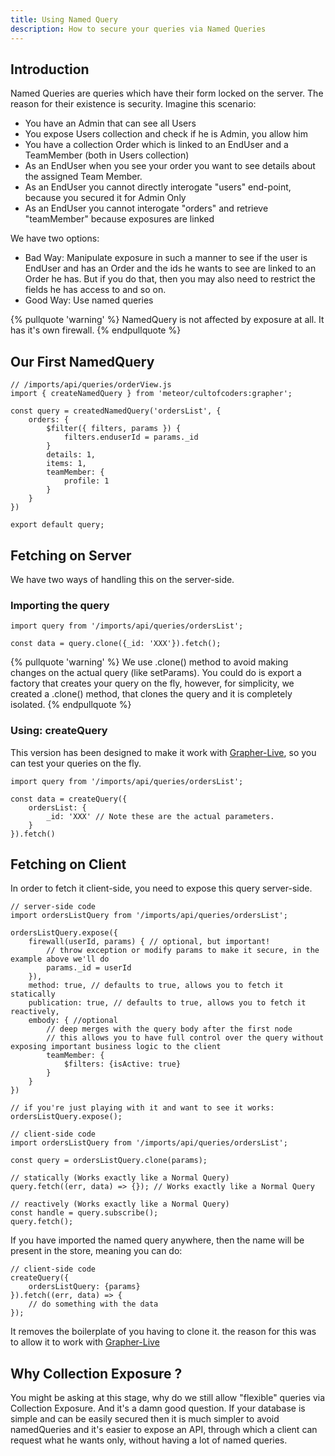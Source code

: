 ```yaml
---
title: Using Named Query
description: How to secure your queries via Named Queries
---
```



## Introduction

Named Queries are queries which have their form locked on the server. The reason for their existence
is security. Imagine this scenario:
- You have an Admin that can see all Users
- You expose Users collection and check if he is Admin, you allow him
- You have a collection Order which is linked to an EndUser and a TeamMember (both in Users collection)
- As an EndUser when you see your order you want to see details about the assigned Team Member.
- As an EndUser you cannot directly interogate "users" end-point, because you secured it for Admin Only
- As an EndUser you cannot interogate "orders" and retrieve "teamMember" because exposures are linked

We have two options:
- Bad Way: Manipulate exposure in such a manner to see if the user is EndUser and has an Order and the ids he wants to see
are linked to an Order he has. But if you do that, then you may also need to restrict the fields he has access to and so on.
- Good Way: Use named queries

{% pullquote 'warning' %}
NamedQuery is not affected by exposure at all. It has it's own firewall.
{% endpullquote %}

## Our First NamedQuery

```
// /imports/api/queries/orderView.js
import { createNamedQuery } from 'meteor/cultofcoders:grapher';

const query = createdNamedQuery('ordersList', {
    orders: {
        $filter({ filters, params }) {
            filters.enduserId = params._id
        }
        details: 1,
        items: 1,
        teamMember: {
            profile: 1
        }
    }
})

export default query;
```

## Fetching on Server

We have two ways of handling this on the server-side.

### Importing the query

```
import query from '/imports/api/queries/ordersList';

const data = query.clone({_id: 'XXX'}).fetch();

```
{% pullquote 'warning' %}
We use .clone() method to avoid making changes on the actual query (like setParams). 
You could do is export a factory that creates your query on the fly, however, for simplicity,
we created a .clone() method, that clones the query and it is completely isolated.
{% endpullquote %}


### Using: createQuery

This version has been designed to make it work with [Grapher-Live](https://github.com/cult-of-coders/grapher-live),
so you can test your queries on the fly.

```
import query from '/imports/api/queries/ordersList';

const data = createQuery({
    ordersList: {
        _id: 'XXX' // Note these are the actual parameters.
    }
}).fetch()
```

## Fetching on Client

In order to fetch it client-side, you need to expose this query server-side.

```
// server-side code
import ordersListQuery from '/imports/api/queries/ordersList';

ordersListQuery.expose({
    firewall(userId, params) { // optional, but important!
        // throw exception or modify params to make it secure, in the example above we'll do
        params._id = userId
    }),
    method: true, // defaults to true, allows you to fetch it statically
    publication: true, // defaults to true, allows you to fetch it reactively,
    embody: { //optional
        // deep merges with the query body after the first node
        // this allows you to have full control over the query without exposing important business logic to the client
        teamMember: {
            $filters: {isActive: true}
        }
    }
})

// if you're just playing with it and want to see it works:
ordersListQuery.expose();
```

```
// client-side code
import ordersListQuery from '/imports/api/queries/ordersList';

const query = ordersListQuery.clone(params);

// statically (Works exactly like a Normal Query)
query.fetch((err, data) => {}); // Works exactly like a Normal Query

// reactively (Works exactly like a Normal Query)
const handle = query.subscribe(); 
query.fetch();
```

If you have imported the named query anywhere, then the name will be present in the store, meaning you can do:

```
// client-side code
createQuery({
    ordersListQuery: {params}
}).fetch((err, data) => {
    // do something with the data
});
```

It removes the boilerplate of you having to clone it. the reason for this was to allow it to work with [Grapher-Live](https://github.com/cult-of-coders/grapher-live)

## Why Collection Exposure ?

You might be asking at this stage, why do we still allow "flexible" queries via Collection Exposure. And it's a damn good question.
If your database is simple and can be easily secured then it is much simpler to avoid namedQueries and it's easier to expose an API,
through which a client can request what he wants only, without having a lot of named queries.